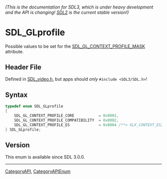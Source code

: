 ###### (This is the documentation for SDL3, which is under heavy development and the API is changing! [SDL2](https://wiki.libsdl.org/SDL2/) is the current stable version!)
# SDL_GLprofile

Possible values to be set for the [SDL_GL_CONTEXT_PROFILE_MASK](SDL_GL_CONTEXT_PROFILE_MASK) attribute.

## Header File

Defined in [SDL_video.h](https://github.com/libsdl-org/SDL/blob/main/include/SDL3/SDL_video.h), but apps should _only_ `#include <SDL3/SDL.h>`!

## Syntax

```c
typedef enum SDL_GLprofile
{
    SDL_GL_CONTEXT_PROFILE_CORE           = 0x0001,
    SDL_GL_CONTEXT_PROFILE_COMPATIBILITY  = 0x0002,
    SDL_GL_CONTEXT_PROFILE_ES             = 0x0004 /**< GLX_CONTEXT_ES2_PROFILE_BIT_EXT */
} SDL_GLprofile;
```

## Version

This enum is available since SDL 3.0.0.

----
[CategoryAPI](CategoryAPI), [CategoryAPIEnum](CategoryAPIEnum)

